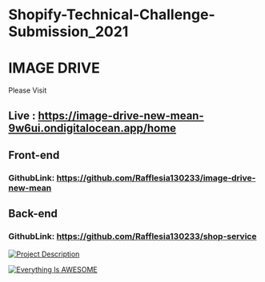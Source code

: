 # Shopify-Technical-Challenge-Submission_2021

# IMAGE DRIVE
Please Visit
## Live : https://image-drive-new-mean-9w6ui.ondigitalocean.app/home


## Front-end

### GithubLink: https://github.com/Rafflesia130233/image-drive-new-mean

## Back-end

### GithubLink: https://github.com/Rafflesia130233/shop-service

  
  [![Project Description](https://image-drive-new-mean-9w6ui.ondigitalocean.app/home)](https://www.youtube.com/watch?v=HyjYL0eW-IY "An application for buying and selling artworks, What's there and What's required - Click to Watch!")
  
  [![Everything Is AWESOME](https://yt-embed.herokuapp.com/embed?v=StTqXEQ2l-Y)](https://www.youtube.com/watch?v=HyjYL0eW-IY "Everything Is AWESOME")




